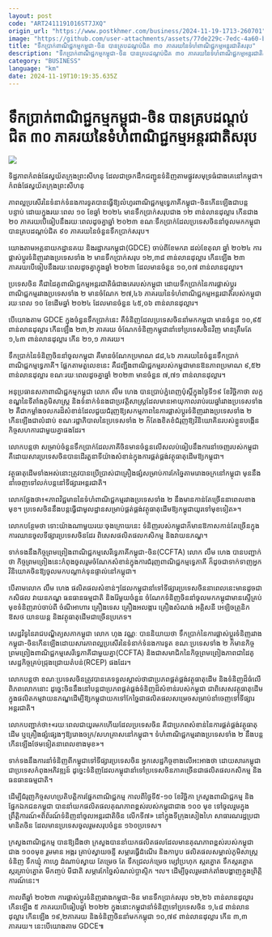```yaml
---
layout: post
code: "ART2411191016ST7JXQ"
origin_url: "https://www.postkhmer.com/business/2024-11-19-1713-260701"
image: "https://github.com/user-attachments/assets/77de229c-7edc-4a60-bacd-29a32b6533ef"
title: "ទឹក​ប្រាក់​ពាណិជ្ជកម្ម​កម្ពុជា-​ចិន បាន​គ្រប​ដណ្តប់​ជិត ៣០ ភាគរយ​នៃ​ទំហំ​ពាណិជ្ជកម្ម​អន្តរជាតិ​សរុប"
description: "​​ទឹក​ប្រាក់​ពាណិជ្ជកម្ម​កម្ពុជា-​ចិន បាន​គ្រប​ដណ្តប់​ជិត ៣០ ភាគរយ​នៃ​ទំហំ​ពាណិជ្ជកម្ម​អន្តរជាតិ​សរុប​"
category: "BUSINESS"
language: "km"
date: 2024-11-19T10:19:35.635Z
---
```


# ទឹក​ប្រាក់​ពាណិជ្ជកម្ម​កម្ពុជា-​ចិន បាន​គ្រប​ដណ្តប់​ជិត ៣០ ភាគរយ​នៃ​ទំហំ​ពាណិជ្ជកម្ម​អន្តរជាតិ​សរុប

![](https://github.com/user-attachments/assets/772dbb7b-c1a6-47a9-8321-46993fde5480)

ទិដ្ឋភាព​កំពង់ផែ​ស្វយ័ត​ក្រុង​ព្រះសីហនុ ដែល​ជា​ច្រក​ដឹកជញ្ជូន​ទំនិញ​តាម​ផ្លូវ​សមុទ្រ​ធំជាង​គេ​នៅ​កម្ពុជា។ កំពង់ផែ​ស្វយ័ត​ក្រុង​ព្រះសីហនុ

ភាព​ល្អ​ប្រសើរ​នៃ​ទំនាក់​ទំនង​ការទូត​បាន​ធ្វើ​ឱ្យ​លំហូរ​ពាណិជ្ជកម្ម​ទ្វេភាគី​កម្ពុជា-​ចិន​កើន​ឡើង​ជា​បន្ត​បន្ទាប់ ដោយ​ក្នុង​រយៈពេល ១០ ខែ​ឆ្នាំ ២០២៤ មាន​ទឹក​ប្រាក់​សរុប​ជាង ១២ ពាន់​លាន​ដុល្លារ កើន​ជាង ២០ ភាគរយ​បើ​ធៀប​នឹង​រយៈពេល​ដូចគ្នា​ឆ្នាំ ២០២៣ ខណៈ​ទឹកប្រាក់​ដែល​ប្រទេស​ចិន​នាំ​ចូល​មក​កម្ពុជា​បាន​គ្រប​ដណ្តប់​ជិត ៩០ ភាគរយ​នៃ​ចំនួន​ទឹក​ប្រាក់​សរុប។

យោង​តាម​អគ្គនាយក​ដ្ឋាន​គយ និង​រដ្ឋាករ​កម្ពុជា​(GDCE) ចាប់​ពី​ខែ​មករា ដល់​ខែ​តុលា ឆ្នាំ ២០២៤ ការ​ផ្លាស់​ប្តូរ​ទំនិញ​រវាង​ប្រទេស​ទាំង ២ មាន​ទឹក​ប្រាក់​សរុប ១២,៣៨ ពាន់​លាន​ដុល្លារ កើន​ឡើង ២៣ ភាគរយ​បើ​ធៀប​នឹង​រយៈ​ពេល​ដូចគ្នា​ក្នុង​ឆ្នាំ ២០២៣ ដែល​មាន​ចំនួន ១០,០៧ ពាន់​លាន​ដុល្លារ។ 

ប្រទេស​ចិន គឺ​ជា​ដៃគូ​ពាណិជ្ជកម្ម​អន្តរជាតិ​ធំ​ជាង​គេ​របស់​កម្ពុជា ដោយ​ទឹក​ប្រាក់​នៃ​ការ​ផ្លាស់ប្តូរ​ពាណិជ្ជកម្ម​រវាង​ប្រទេស​ទាំង ២ មាន​ចំណែក ២៧,៤៦ ភាគ​រយ​នៃ​ទំហំ​ពាណិជ្ជកម្ម​អន្តរជាតិ​របស់​កម្ពុជា​រយៈពេល ១០ ខែ​ដើម​ឆ្នាំ ២០២៤ ដែល​មាន​ចំនួន ៤៥,០៦ ពាន់លាន​ដុល្លារ។

បើ​យោង​តាម GDCE ក្នុង​ចំនួន​ទឹកប្រាក់​នេះ គឺ​ទំនិញ​ដែល​ប្រទេស​ចិន​នាំ​មក​កម្ពុជា មាន​ចំនួន ១០,៩៥ ពាន់​លាន​ដុល្លារ កើន​ឡើង ២៣,២ ភាគរយ ចំណែក​ទំនិញ​កម្ពុជា​នាំ​ទៅ​ប្រទេស​ចិន​វិញ មាន​ត្រឹម​តែ ១,៤៣ ពាន់​លាន​ដុល្លារ កើន ២១,១ ភាគរយ។

ទឹក​ប្រាក់​នៃ​ទំនិញ​ចិន​នាំ​ចូល​កម្ពុជា គឺ​មាន​ចំណែក​ប្រមាណ ៨៨,៤៦ ភាគរយ​នៃ​ចំនួន​ទឹក​ប្រាក់​ពាណិជ្ជកម្ម​ទ្វេភាគី។ ផ្អែក​តាម​តួលេខ​នេះ គឺ​ជញ្ជីង​ពាណិជ្ជកម្ម​របស់​កម្ពុជា​មាន​ឱនភាព​ប្រមាណ ៩,៥២ ពាន់​លាន​ដុល្លារ ខណៈ​រយៈ​ពេល​ដូចគ្នា​ឆ្នាំ ២០២៣ មាន​ចំនួន ៧,៧១ ពាន់​លាន​ដុល្លារ។

អនុ​ប្រធាន​សភា​ពាណិជ្ជកម្ម​កម្ពុជា លោក លឹម ហេង បាន​ប្រាប់​ភ្នំពេញប៉ុស្តិ៍​ក្នុង​ថ្ងៃទី​១៩ ខែ​វិច្ឆិកា​ថា លក្ខខណ្ឌ​នៃ​ទីតាំង​ភូមិសាស្រ្ត និង​ទំនាក់ទំនង​ជា​ប្រវត្តិសាស្រ្ត​ដែល​មាន​អាយុ​កាល​រាប់រយ​ឆ្នាំ​រវាង​ប្រទេស​ទាំង ២ គឺ​ជា​កម្លាំង​ចលករ​ដ៏​សំខាន់​ដែល​ជួយ​ជំរុញ​ឱ្យ​សកម្មភាព​នៃ​ការ​ផ្លាស់ប្តូរ​ទំនិញ​រវាង​ប្រទេស​ទាំង ២ កើន​ឡើង​ជា​លំដាប់ ខណៈ​រដ្ឋាភិបាល​នៃ​ប្រទេស​ទាំង ២ ក៏​តែង​ខិតខំ​ជំរុញ​ឱ្យ​វិនិយោគិន​របស់​ខ្លួន​បង្កើន​កិច្ចសហការ​ជាមួយគ្នា​ផងដែរ។ 

លោក​បន្ត​ថា សម្រាប់​ចំនួន​ទឹកប្រាក់​ដែល​ភាគី​ចិន​មាន​ចំនួន​លើស​លប់​ធៀប​នឹង​ការ​នាំ​ចេញ​របស់​កម្ពុជា គឺ​ដោយ​សារ​ប្រទេស​ចិន​បាន​ដើរ​តួនាទី​យ៉ាង​សំខាន់​ក្នុង​ការ​ផ្គត់ផ្គង់​វត្ថុធាតុ​ដើម​ឱ្យ​កម្ពុជា។ 

វត្ថុធាតុ​ដើម​ទាំង​អស់​នោះ​ត្រូវ​បាន​ប្រើប្រាស់​ជា​គ្រឿង​ផ្សំ​សម្រាប់​ការ​កែច្នៃ​តាម​រោងចក្រ​នៅ​កម្ពុជា មុន​នឹង​នាំ​ចេញ​ទៅ​លក់​បន្ត​នៅ​ទីផ្សារ​អន្តរជាតិ។

លោក​ថ្លែង​ថា៖«​ភាព​វិជ្ជមាន​នៃ​ទំហំ​ពាណិជ្ជកម្ម​រវាង​ប្រទេស​ទាំង ២ នឹង​មាន​កាន់​តែ​ច្រើន​នា​ពេល​ខាង​មុខ។ ប្រទេស​ចិន​នឹង​បន្ត​ធ្វើ​ជា​មូលដ្ឋាន​សម្រាប់​ផ្គត់ផ្គង់​វត្ថុធាតុ​ដើម​ឱ្យ​កម្ពុជា​យូរ​ទៅ​មុខ​ទៀត»។

លោក​បន្ថែម​ថា ទោះ​យ៉ាង​ណា​មួយ​រយៈ​ចុង​ក្រោយ​នេះ ទំនិញ​របស់​កម្ពុជា​ក៏​មាន​ឱកាស​កាន់​តែ​ច្រើន​ក្នុង​ការ​ឈាន​ចូល​ទីផ្សារ​ប្រទេស​ចិន​ដែរ ពិសេស​ផលិតផល​កសិកម្ម និង​វាយនភណ្ឌ។

ទាក់​ទង​នឹង​កិច្ច​ព្រមព្រៀង​ពាណិជ្ជកម្ម​សេរី​ទ្វេភាគី​កម្ពុជា-​ចិន(CCFTA) លោក លឹម ហេង បាន​បញ្ជាក់​ថា កិច្ច​ព្រម​ព្រៀង​នេះ​កំពុង​ចូលរួម​ចំណែក​សំខាន់​ក្នុង​ការ​ជំរុញ​ពាណិជ្ជកម្ម​ទ្វេភាគី ក៏​ដូចជា​ទាក់​ទាញ​អ្នក​វិនិយោគ​ចិន​ឱ្យ​ចូល​មក​បណ្តាក់​ទុន​ផ្ទាល់​នៅ​កម្ពុជា។

បើ​តាម​លោក លឹម ហេង ផលិតផល​សំខាន់ៗ​ដែល​កម្ពុជា​នាំ​ទៅ​ទីផ្សារ​ប្រទេស​ចិន​នា​ពេល​នេះ​មាន​ដូចជា កសិផល វាយនភណ្ឌ ធនធាន​ធម្មជាតិ និង​រ៉ែ​មួយ​ចំនួន ចំណែក​ទំនិញ​ចិន​នាំ​ចូល​មក​កម្ពុជា​មាន​ស្ទើ​គ្រប់​មុខ​ទំនិញ​រាប់​ចាប់ពី ចំណី​អាហារ គ្រឿងទេស គ្រឿង​អលង្ការ គ្រឿង​សំណង់ អគ្គិសនី អេឡិចត្រូនិក ឱសថ យានយន្ត និង​វត្ថុធាតុ​ដើមជា​ច្រើន​ប្រភេទ។

សេដ្ឋវិទូ​នៃ​រាជ​បណ្ឌិត្យ​សភា​កម្ពុជា លោក ហុង វណ្ណៈ បាន​និយាយ​ថា ទឹក​ប្រាក់​នៃ​ការ​ផ្លាស់ប្តូរ​ទំនិញ​រវាង​កម្ពុជា​-ចិន​កើន​ឡើង​ដោយសារ​ភាព​ល្អ​ប្រសើរ​នៃ​ទំនាក់ទំនង​ការទូត ខណៈ​ប្រទេស​ទាំង ២ ក៏​មាន​កិច្ច​ព្រម​ព្រៀង​ពាណិជ្ជកម្ម​សេរីទ្វេភាគី​ជាមួយគ្នា​(CCFTA) និង​ជា​សមាជិក​នៃ​កិច្ច​ព្រម​ព្រៀង​ភាព​ជាដៃគូ​សេដ្ឋកិច្ច​គ្រប់ជ្រុង​ជ្រោយ​តំបន់(RCEP) ផងដែរ។ 

លោក​បន្ត​ថា ខណៈ​ប្រទេស​ចិន​ត្រូវ​បាន​គេ​ទទួល​ស្គាល់​ថា​ជា​ប្រភព​ផ្គត់ផ្គង់​វត្ថុធាតុ​ដើម និងទំនិញ​ដ៏​ធំ​លើ​ពិភពលោក​នោះ ដូច្នេះ​ចិន​នឹង​នៅ​បន្ត​ជា​ប្រភព​ផ្គត់ផ្គង់​ទំនិញ​ដ៏​សំខាន់​របស់​កម្ពុជា ជា​ពិសេស​វត្ថុ​ធាតុ​ដើម​ក្នុង​ផលិតកម្ម​វាយនភណ្ឌ​ដើម្បី​ឱ្យ​កម្ពុជា​យក​ទៅ​កែច្នៃ​ជា​ផលិតផល​សម្រេច​សម្រាប់​នាំចេញ​ទៅ​ទីផ្សារ​អន្តរជាតិ។

លោក​បញ្ជាក់​ថា៖​«រយៈពេល​ជាយូរ​មក​ហើយ​ដែល​ប្រទេស​ចិន គឺ​ជា​ប្រភព​សំខាន់​នៃ​ការ​ផ្គត់ផ្គង់​វត្ថុធាតុ​ដើម ឬ​គ្រឿង​ផ្សំ​ផ្សេងៗ​ឱ្យ​រោងចក្រ/​សហគ្រាស​នៅ​កម្ពុជា។ ទំហំ​ពាណិជ្ជកម្ម​រវាង​ប្រទេស​ទាំង ២ នឹង​បន្ត​កើន​ឡើង​ថែម​ទៀត​នា​ពេល​ខាង​មុខ»។

ទាក់​ទង​នឹង​ការ​នាំ​ទំនិញ​ពី​កម្ពុជា​ទៅ​ទីផ្សារ​ប្រទេស​ចិន អ្នក​សេដ្ឋកិច្ច​ខាង​លើ​អះអាង​ថា ដោយសារ​កម្ពុជា​ជា​ប្រទេស​កំពុង​អភិវឌ្ឍន៍ ដូច្នេះ​ទំនិញ​ដែល​កម្ពុជា​នាំ​ទៅ​ប្រទេស​ចិន​ភាគ​ច្រើន​ជា​ផលិតផល​កសិកម្ម និង​ធនធាន​ធម្មជាតិ។

ដើម្បី​ជំរុញ​កិច្ច​សហ​ប្រតិបត្តិការ​ផ្នែក​ពាណិជ្ជកម្ម កាល​ពី​ថ្ងៃទី​៥-​១០ ខែ​វិច្ឆិកា ក្រសួង​ពាណិជ្ជកម្ម និង​ផ្នែក​ឯកជនកម្ពុជា បាន​នាំ​យក​ផលិតផល​គុណភាព​ខ្ពស់​របស់​កម្ពុជា​ជាង ១០០ មុខ ទៅ​ចូល​រួមក្នុង​ព្រឹត្តិការណ៍​«ពិព័រណ៍​ទំនិញ​នាំ​ចូល​អន្តរជាតិ​ចិន លើក​ទី៧» នៅ​ក្នុង​ទីក្រុង​សៀងហៃ សាធារណរដ្ឋ​ប្រជាមានិត​ចិន ដែល​មាន​ប្រទេស​ចូល​រួម​សរុប​ចំនួន ១៦០​ប្រទេស។

ក្រសួង​ពាណិជ្ជកម្ម បាន​ឱ្យ​ដឹង​ថា ក្រសួង​បាន​នាំ​យក​ផលិតផល​ដែល​មាន​គុណភាព​ខ្ពស់​របស់​កម្ពុជា​ជាង ១០០មុខ រួមមាន អង្ករ គ្រាប់​ស្វាយចន្ទី សម្ភារ​ធ្វើដំណើរ និង​កាបូប ផលិតផល​សម្គាល់​ភូមិសាស្រ្ត​ទំនិញ ទឹកឃ្មុំ កាហ្វេ ដំណាប់ស្វាយ តែម្រេច តែ ទឹកជ្រលក់ម្រេច ម្សៅប្រហុក ស្ករត្នោត ទឹកស្ករត្នោត ស្ករគ្រាប់ត្នោត មីកញ្ចប់ មីជាតិ សម្ភារ​កែច្នៃ​សំណល់​ប្លាស្ទិក ។ល។ ដើម្បី​ចូលរួម​ដាក់​តាំង​បង្ហាញ​ក្នុង​ព្រិត្តិការណ៍នេះ។

កាល​ពីឆ្នាំ ២០២៣ ការ​ផ្លាស់ប្តូរ​ទំនិញ​រវាង​កម្ពុជា-ចិន មាន​ទឹក​ប្រាក់​សរុប ១២,២៦ ពាន់​លាន​ដុល្លារ កើន​ឡើង ៥ ភាគរយ​បើ​ធៀប​ឆ្នាំ ២០២២ ក្នុង​នោះ​កម្ពុជា​នាំ​ទំនិញ​ទៅ​ប្រទេស​ចិន ១,៤៨ ពាន់​លាន​ដុល្លារ កើន​ឡើង ១៩,២ភាគរយ និង​ទំនិញ​ចិន​នាំ​មក​កម្ពុជា ១០,៧៩ ពាន់​លាន​ដុល្លារ កើន ៣,៣ ភាគរយ។ នេះ​បើ​យោង​តាម GDCE៕